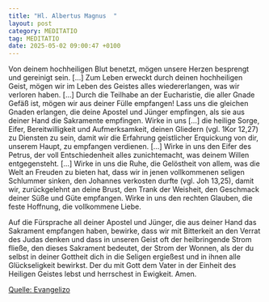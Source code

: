 ```yaml
---
title: "Hl. Albertus Magnus  "
layout: post
category: MEDITATIO
tag: MEDITATIO
date: 2025-05-02 09:00:47 +0100
---
```

Von deinem hochheiligen Blut benetzt, mögen unsere Herzen besprengt und gereinigt sein. […] Zum Leben erweckt durch deinen hochheiligen Geist, mögen wir im Leben des Geistes alles wiedererlangen, was wir verloren haben. […] Durch die Teilhabe an der Eucharistie, die aller Gnade Gefäß ist, mögen wir aus deiner Fülle empfangen! Lass uns die gleichen Gnaden erlangen, die deine Apostel und Jünger empfingen, als sie aus deiner Hand die Sakramente empfingen.<!--more--> Wirke in uns […] die heilige Sorge, Eifer, Bereitwilligkeit und Aufmerksamkeit, deinen Gliedern (vgl. 1Kor 12,27) zu Diensten zu sein, damit wir die Erfahrung geistlicher Erquickung von dir, unserem Haupt, zu empfangen verdienen. […] Wirke in uns den Eifer des Petrus, der voll Entschiedenheit alles zunichtemacht, was deinem Willen entgegensteht. […] Wirke in uns die Ruhe, die Gelöstheit von allem, was die Welt an Freuden zu bieten hat, dass wir in jenen vollkommenen seligen Schlummer sinken, den Johannes verkosten durfte (vgl. Joh 13,25), damit wir, zurückgelehnt an deine Brust, den Trank der Weisheit, den Geschmack deiner Süße und Güte empfangen. Wirke in uns den rechten Glauben, die feste Hoffnung, die vollkommene Liebe.
 
Auf die Fürsprache all deiner Apostel und Jünger, die aus deiner Hand das Sakrament empfangen haben, bewirke, dass wir mit Bitterkeit an den Verrat des Judas denken und dass in  unseren Geist oft der heilbringende Strom fließe, den dieses Sakrament bedeutet, der Strom der Wonnen, als der du selbst in deiner Gottheit dich in die Seligen ergießest und in ihnen alle Glückseligkeit bewirkst. Der du mit Gott dem Vater in der Einheit des Heiligen Geistes lebst und herrschest in Ewigkeit. Amen.


[Quelle: Evangelizo](https://evangeliumtagfuertag.org/DE/gospel)